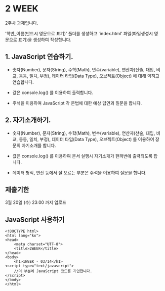 # 2 WEEK

2주차 과제입니다.

'학번_이름(반드시 영문으로 표기)' 폴더를 생성하고 'index.html' 파일(파일생성시 영문으로 표기)을 생성하여 작성합니다.

## 1. JavaScript 연습하기.

- 숫자(Number), 문자(String), 수학(Math), 변수(variable), 연산자(산술, 대입, 비교, 동등, 일치, 부정), 데이터 타입(Data Type), 오브젝트(Object) 에 대해 익히고 연습합니다.

- 값은 console.log() 를 이용하여 출력합니다.

- 주석을 이용하여 JavaScript 각 문법에 대한 예상 답안과 질문을 합니다.


## 2. 자기소개하기.

- 숫자(Number), 문자(String), 수학(Math), 변수(variable), 연산자(산술, 대입, 비교, 동등, 일치, 부정), 데이터 타입(Data Type), 오브젝트(Object) 를 이용하여 장문의 자기소개를 합니다.

- 값은 console.log() 를 이용하여 문서 실행시 자기소개가 한꺼번에 출력되도록 합니다.

- 데이터 형식, 연산 등에서 잘 모르는 부분은 주석을 이용하여 질문을 합니다.


## 제출기한

3월 20일 (수) 23:00 까지 업로드

## JavaScript 사용하기

```
<!DOCTYPE html>
<html lang="ko">
<head>
    <meta charset="UTF-8">
    <title>2WEEK</title>
</head>
<body>
    <h1>1WEEK - 03/14</h1>
<script type="text/javascript">
    //이 부분에 JavaScript 코드를 기입합니다.
</script>
</body>
</html>
```